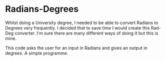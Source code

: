 # Radians-Degrees

Whilst doing a University degree, I needed to be able to convert Radians to Degrees very frequently.
I decided that to save time I would create this Rad-Deg converter. I'm sure there are many different ways of doing it but this is mine.

This code asks the user for an input in Radians and gives an output in degrees. A simple programme.
